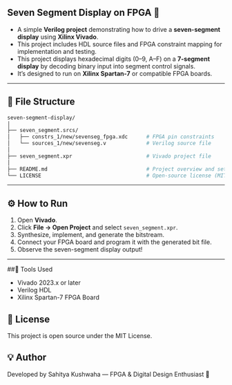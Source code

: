 ## Seven Segment Display on FPGA 🔢
- A simple **Verilog project** demonstrating how to drive a **seven-segment display** using **Xilinx Vivado**.  
- This project includes HDL source files and FPGA constraint mapping for implementation and testing.
- This project displays hexadecimal digits (0–9, A–F) on a **7-segment display** by decoding binary input into segment control signals.  
- It’s designed to run on **Xilinx Spartan-7** or compatible FPGA boards.

---

## 📁 File Structure
```bash
seven-segment-display/
│
├── seven_segment.srcs/
│   ├── constrs_1/new/sevenseg_fpga.xdc      # FPGA pin constraints
│   └── sources_1/new/sevenseg.v             # Verilog source file
│
├── seven_segment.xpr                        # Vivado project file
│
├── README.md                                # Project overview and setup guide
└── LICENSE                                  # Open-source license (MIT)
```

---

## ⚙️ How to Run
1. Open **Vivado**.
2. Click **File → Open Project** and select `seven_segment.xpr`.
3. Synthesize, implement, and generate the bitstream.
4. Connect your FPGA board and program it with the generated bit file.
5. Observe the seven-segment display output!

---

##🧰 Tools Used
- Vivado 2023.x or later
- Verilog HDL
- Xilinx Spartan-7 FPGA Board

## 📜 License
This project is open source under the MIT License.

## 💡 Author
Developed by Sahitya Kushwaha — FPGA & Digital Design Enthusiast 💫
